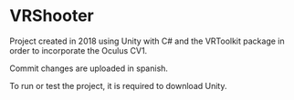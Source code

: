 # VRShooter

Project created in 2018 using Unity with C# and the VRToolkit package in order to incorporate the Oculus CV1.

Commit changes are uploaded in spanish.

To run or test the project, it is required to download Unity.

